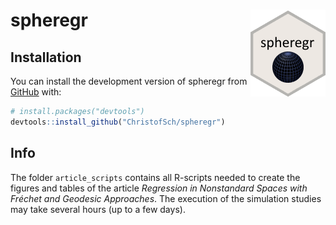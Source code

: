 
<!-- README.md is generated from README.Rmd. Please edit that file -->

# spheregr <img src="man/figures/logo.png" align="right" height="139" />

<!-- badges: start
[![R build status](https://github.com/ChristofSch/spheregr/workflows/R-CMD-check/badge.svg)](https://github.com/ChristofSch/spheregr/actions)
[![Codecov test coverage](https://codecov.io/gh/ChristofSch/spheregr/branch/master/graph/badge.svg)](https://codecov.io/gh/r-lib/usethis?branch=master)
[![CRAN status](https://www.r-pkg.org/badges/version/spheregr)](https://CRAN.R-project.org/package=spheregr)
[![Lifecycle: experimental](https://img.shields.io/badge/lifecycle-experimental-orange.svg)](https://www.tidyverse.org/lifecycle/#experimental)
<!-- badges: end -->

## Installation

You can install the development version of spheregr from
[GitHub](https://github.com/) with:

``` r
# install.packages("devtools")
devtools::install_github("ChristofSch/spheregr")
```

## Info

The folder `article_scripts` contains all R-scripts needed to create the
figures and tables of the article *Regression in Nonstandard Spaces with
Fréchet and Geodesic Approaches*. The execution of the simulation
studies may take several hours (up to a few days).
